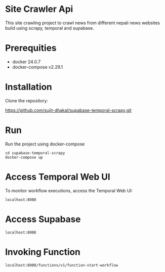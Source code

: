 # Site Crawler Api

This site crawling project to crawl news from different nepali news websites build using scrapy, temporal and supabase.

# Prerequities

- docker 24.0.7
- docker-compose v2.29.1

# Installation

Clone the repository:

   https://github.com/sujit-dhakal/supabase-temporal-scrapy.git

# Run

Run the project using docker-compose

    cd supabase-temporal-scrapy
    docker-compose up

# Access Temporal Web UI

To monitor workflow executions, access the Temporal Web UI:

    localhost:8080

# Access Supabase

    localhost:8000

# Invoking Function

    localhost:8000/functions/v1/function-start-workflow

